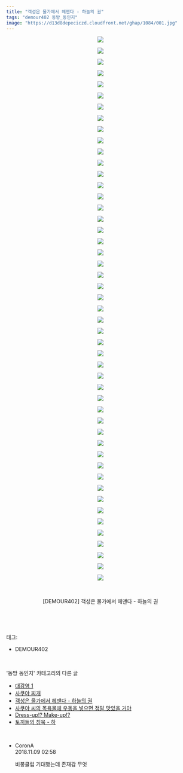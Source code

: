 ```yaml
---
title: "객성은 물가에서 헤맨다 - 하늘의 권"
tags: "demour402 동방_동인지"
image: "https://d13d8depeciczd.cloudfront.net/ghap/1084/001.jpg"
---
```

<div class="article">
<p style="text-align: center; clear: none; float: none;"><img src="{{ site.imgserver12 }}/ghap/1084/001.jpg"/></p>
<p style="text-align: center; clear: none; float: none;"><img src="{{ site.imgserver12 }}/ghap/1084/002.jpg"/></p>
<p style="text-align: center; clear: none; float: none;"><img src="{{ site.imgserver12 }}/ghap/1084/003.jpg"/></p>
<p style="text-align: center; clear: none; float: none;"><img src="{{ site.imgserver12 }}/ghap/1084/004.jpg"/></p>
<p style="text-align: center; clear: none; float: none;"><img src="{{ site.imgserver12 }}/ghap/1084/005.jpg"/></p>
<p style="text-align: center; clear: none; float: none;"><img src="{{ site.imgserver12 }}/ghap/1084/006.jpg"/></p>
<p style="text-align: center; clear: none; float: none;"><img src="{{ site.imgserver12 }}/ghap/1084/007.jpg"/></p>
<p style="text-align: center; clear: none; float: none;"><img src="{{ site.imgserver12 }}/ghap/1084/008.jpg"/></p>
<p style="text-align: center; clear: none; float: none;"><img src="{{ site.imgserver12 }}/ghap/1084/009.jpg"/></p>
<p style="text-align: center; clear: none; float: none;"><img src="{{ site.imgserver12 }}/ghap/1084/010.jpg"/></p>
<p style="text-align: center; clear: none; float: none;"><img src="{{ site.imgserver12 }}/ghap/1084/011.jpg"/></p>
<p style="text-align: center; clear: none; float: none;"><img src="{{ site.imgserver12 }}/ghap/1084/012.jpg"/></p>
<p style="text-align: center; clear: none; float: none;"><img src="{{ site.imgserver12 }}/ghap/1084/013.jpg"/></p>
<p style="text-align: center; clear: none; float: none;"><img src="{{ site.imgserver12 }}/ghap/1084/014.jpg"/></p>
<p style="text-align: center; clear: none; float: none;"><img src="{{ site.imgserver12 }}/ghap/1084/015.jpg"/></p>
<p style="text-align: center; clear: none; float: none;"><img src="{{ site.imgserver12 }}/ghap/1084/016.jpg"/></p>
<p style="text-align: center; clear: none; float: none;"><img src="{{ site.imgserver12 }}/ghap/1084/017.jpg"/></p>
<p style="text-align: center; clear: none; float: none;"><img src="{{ site.imgserver12 }}/ghap/1084/018.jpg"/></p>
<p style="text-align: center; clear: none; float: none;"><img src="{{ site.imgserver12 }}/ghap/1084/019.jpg"/></p>
<p style="text-align: center; clear: none; float: none;"><img src="{{ site.imgserver12 }}/ghap/1084/020.jpg"/></p>
<p style="text-align: center; clear: none; float: none;"><img src="{{ site.imgserver12 }}/ghap/1084/021.jpg"/></p>
<p style="text-align: center; clear: none; float: none;"><img src="{{ site.imgserver12 }}/ghap/1084/022.jpg"/></p>
<p style="text-align: center; clear: none; float: none;"><img src="{{ site.imgserver12 }}/ghap/1084/023.jpg"/></p>
<p style="text-align: center; clear: none; float: none;"><img src="{{ site.imgserver12 }}/ghap/1084/024.jpg"/></p>
<p style="text-align: center; clear: none; float: none;"><img src="{{ site.imgserver12 }}/ghap/1084/025.jpg"/></p>
<p style="text-align: center; clear: none; float: none;"><img src="{{ site.imgserver12 }}/ghap/1084/026.jpg"/></p>
<p style="text-align: center; clear: none; float: none;"><img src="{{ site.imgserver12 }}/ghap/1084/027.jpg"/></p>
<p style="text-align: center; clear: none; float: none;"><img src="{{ site.imgserver12 }}/ghap/1084/028.jpg"/></p>
<p style="text-align: center; clear: none; float: none;"><img src="{{ site.imgserver12 }}/ghap/1084/029.jpg"/></p>
<p style="text-align: center; clear: none; float: none;"><img src="{{ site.imgserver12 }}/ghap/1084/030.jpg"/></p>
<p style="text-align: center; clear: none; float: none;"><img src="{{ site.imgserver12 }}/ghap/1084/031.jpg"/></p>
<p style="text-align: center; clear: none; float: none;"><img src="{{ site.imgserver12 }}/ghap/1084/032.jpg"/></p>
<p style="text-align: center; clear: none; float: none;"><img src="{{ site.imgserver12 }}/ghap/1084/033.jpg"/></p>
<p style="text-align: center; clear: none; float: none;"><img src="{{ site.imgserver12 }}/ghap/1084/034.jpg"/></p>
<p style="text-align: center; clear: none; float: none;"><img src="{{ site.imgserver12 }}/ghap/1084/035.jpg"/></p>
<p style="text-align: center; clear: none; float: none;"><img src="{{ site.imgserver12 }}/ghap/1084/036.jpg"/></p>
<p style="text-align: center; clear: none; float: none;"><img src="{{ site.imgserver12 }}/ghap/1084/037.jpg"/></p>
<p style="text-align: center; clear: none; float: none;"><img src="{{ site.imgserver12 }}/ghap/1084/038.jpg"/></p>
<p style="text-align: center; clear: none; float: none;"><img src="{{ site.imgserver12 }}/ghap/1084/039.jpg"/></p>
<p style="text-align: center; clear: none; float: none;"><img src="{{ site.imgserver12 }}/ghap/1084/040.jpg"/></p>
<p style="text-align: center; clear: none; float: none;"><img src="{{ site.imgserver12 }}/ghap/1084/041.jpg"/></p>
<p style="text-align: center; clear: none; float: none;"><img src="{{ site.imgserver12 }}/ghap/1084/042.jpg"/></p>
<p style="text-align: center; clear: none; float: none;"><img src="{{ site.imgserver12 }}/ghap/1084/043.jpg"/></p>
<p style="text-align: center; clear: none; float: none;"><img src="{{ site.imgserver12 }}/ghap/1084/044.jpg"/></p>
<p style="text-align: center; clear: none; float: none;"><img src="{{ site.imgserver12 }}/ghap/1084/045.jpg"/></p>
<p style="text-align: center; clear: none; float: none;"><img src="{{ site.imgserver12 }}/ghap/1084/046.jpg"/></p>
<p style="text-align: center; clear: none; float: none;"><img src="{{ site.imgserver12 }}/ghap/1084/047.jpg"/></p>
<p style="text-align: center; clear: none; float: none;"><img src="{{ site.imgserver12 }}/ghap/1084/048.jpg"/></p>
<p style="text-align: center; clear: none; float: none;"><img src="{{ site.imgserver12 }}/ghap/1084/049.jpg"/></p>
<p style="text-align: center; clear: none; float: none;"><br/></p>
<p style="text-align: center; clear: none; float: none;">[DEMOUR402] 객성은 물가에서 헤맨다 - 하늘의 권</p>
<p><br/></p>
</div><br/>
<div class="tagTrail">
<p>태그: </p>
<ul>
<li>DEMOUR402</li>
</ul>
</div><br/>
<div class="another">
<p>'동방 동인지' 카테고리의 다른 글</p>
<ul>
<li><a href="/ghap_1086">대감염 1</a></li>
<li><a href="/ghap_1085">사쿠야 찌개</a></li>
<li><a href="/ghap_1084">객성은 물가에서 헤맨다 - 하늘의 권</a></li>
<li><a href="/ghap_1082">사쿠야 씨의 목욕물에 우동을 넣으면 정말 맛있을 거야</a></li>
<li><a href="/ghap_1080">Dress-up!? Make-up!?</a></li>
<li><a href="/ghap_1079">토끼들의 침묵 - 하</a></li>
</ul>
</div><br/>
<div class="cb_module cb_fluid">
<div class="cb_wrt cb_profile">
<div class="comment">
<ul>
<li class="cb_thumb_off" id="comment15370208">
<div class="cb_comment_area">
<div class="cb_info_area">
<div class="cb_section">
<span class="cb_nick_name">CoronA</span>
</div>
<div class="cb_section">
<span class="cb_date">2018.11.09 02:58 </span>
</div>
</div>
<div class="cb_dsc_comment">
<p class="cb_dsc">
											비봉클럽 기대했는데 존재감 무엇
										</p>
</div>
</div></li>
</ul>
</div>
</div><!-- commentList close -->
</div><br/>

